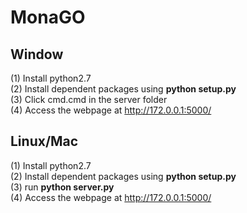 # MonaGO


## Window

(1) Install python2.7  
(2) Install dependent packages using **python setup.py**  
(3) Click cmd.cmd in the server folder  
(4) Access the webpage at http://172.0.0.1:5000/

## Linux/Mac

(1) Install python2.7  
(2) Install dependent packages using **python setup.py**  
(3) run **python server.py**  
(4) Access the webpage at http://172.0.0.1:5000/

